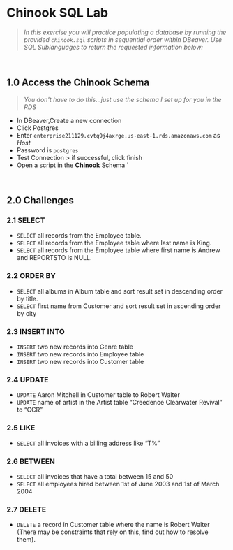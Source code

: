 # Chinook SQL Lab
> *In this exercise you will practice populating a database by running the provided `chinook.sql` scripts in sequential order within DBeaver.  Use SQL Sublanguages to return the requested information below:*

<br>

## 1.0 Access the Chinook Schema
> *You don't have to do this...just use the schema I set up for you in the RDS* 

* In DBeaver,Create a new connection
* Click Postgres
* Enter `enterprise211129.cvtq9j4axrge.us-east-1.rds.amazonaws.com` as *Host*
* Password is `postgres`
* Test Connection > if successful, click finish
* Open a script in the **Chinook** Schema
`
<br>

## 2.0 Challenges


### 2.1 SELECT
* `SELECT` all records from the Employee table.
* `SELECT` all records from the Employee table where last name is King.
* `SELECT` all records from the Employee table where first name is Andrew and REPORTSTO is NULL.

### 2.2 ORDER BY
* `SELECT` all albums in Album table and sort result set in descending order by title.
* `SELECT` first name from Customer and sort result set in ascending order by city

### 2.3 INSERT INTO
* `INSERT` two new records into Genre table 
* `INSERT` two new records into Employee table
* `INSERT` two new records into Customer table

### 2.4 UPDATE
* `UPDATE` Aaron Mitchell in Customer table to Robert Walter
* `UPDATE` name of artist in the Artist table “Creedence Clearwater Revival” to “CCR”	

### 2.5 LIKE
* `SELECT` all invoices with a billing address like “T%” 

### 2.6 BETWEEN
* `SELECT` all invoices that have a total between 15 and 50
* `SELECT` all employees hired between 1st of June 2003 and 1st of March 2004

### 2.7 DELETE
* `DELETE` a record in Customer table where the name is Robert Walter (There may be constraints that rely on this, find out how to resolve them).
